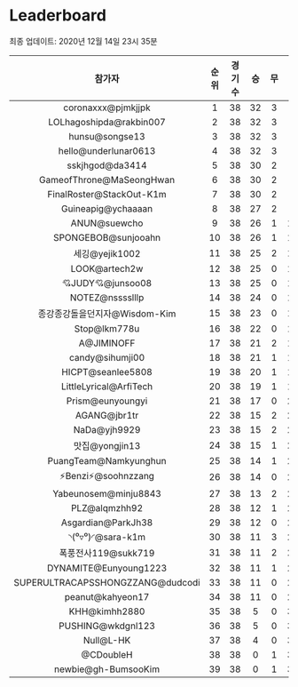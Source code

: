 # Leaderboard
최종 업데이트: 2020년 12월 14일 23시 35분




| 참가자 | 순위 | 경기수 | 승 | 무 | 패 | 승점 |
|:---:|:---:|:---:|:---:|:---:|:---:|:---:|
| coronaxxx@pjmkjjpk | 1 | 38 | 32 | 3 | 3 | 99 |
| LOLhagoshipda@rakbin007 | 2 | 38 | 32 | 3 | 3 | 99 |
| hunsu@songse13 | 3 | 38 | 32 | 3 | 3 | 99 |
| hello@underlunar0613 | 4 | 38 | 32 | 3 | 3 | 99 |
| sskjhgod@da3414 | 5 | 38 | 30 | 2 | 6 | 92 |
| GameofThrone@MaSeongHwan | 6 | 38 | 30 | 2 | 6 | 92 |
| FinalRoster@StackOut-K1m | 7 | 38 | 30 | 2 | 6 | 92 |
| Guineapig@ychaaaan | 8 | 38 | 27 | 2 | 9 | 83 |
| ANUN@suewcho | 9 | 38 | 26 | 1 | 11 | 79 |
| SPONGEBOB@sunjooahn | 10 | 38 | 26 | 1 | 11 | 79 |
| 세깅@yejik1002 | 11 | 38 | 25 | 2 | 11 | 77 |
| LOOK@artech2w | 12 | 38 | 25 | 0 | 13 | 75 |
| 💘JUDY💘@junsoo08 | 13 | 38 | 25 | 0 | 13 | 75 |
| NOTEZ@nsssslllp | 14 | 38 | 24 | 0 | 14 | 72 |
| 종강종강돌을던지자@Wisdom-Kim | 15 | 38 | 23 | 0 | 15 | 69 |
| Stop@lkm778u | 16 | 38 | 22 | 0 | 16 | 66 |
| A@JIMINOFF | 17 | 38 | 21 | 2 | 15 | 65 |
| candy@sihumji00 | 18 | 38 | 21 | 1 | 16 | 64 |
| HICPT@seanlee5808 | 19 | 38 | 20 | 1 | 17 | 61 |
| LittleLyrical@ArfiTech | 20 | 38 | 19 | 1 | 18 | 58 |
| Prism@eunyoungyi | 21 | 38 | 17 | 0 | 21 | 51 |
| AGANG@jbr1tr | 22 | 38 | 15 | 2 | 21 | 47 |
| NaDa@yjh9929 | 23 | 38 | 15 | 2 | 21 | 47 |
| 맛집@yongjin13 | 24 | 38 | 15 | 1 | 22 | 46 |
| PuangTeam@Namkyunghun | 25 | 38 | 14 | 1 | 23 | 43 |
| ⚡Benzi⚡@soohnzzang | 26 | 38 | 14 | 0 | 24 | 42 |
| Yabeunosem@minju8843 | 27 | 38 | 13 | 2 | 23 | 41 |
| PLZ@alqmzhh92 | 28 | 38 | 12 | 1 | 25 | 37 |
| Asgardian@ParkJh38 | 29 | 38 | 12 | 0 | 26 | 36 |
| ◝(⁰▿⁰)◜@sara-k1m | 30 | 38 | 11 | 3 | 24 | 36 |
| 폭풍전사119@sukk719 | 31 | 38 | 11 | 2 | 25 | 35 |
| DYNAMITE@Eunyoung1223 | 32 | 38 | 11 | 1 | 26 | 34 |
| SUPERULTRACAPSSHONGZZANG@dudcodi | 33 | 38 | 11 | 0 | 27 | 33 |
| peanut@kahyeon17 | 34 | 38 | 11 | 0 | 27 | 33 |
| KHH@kimhh2880 | 35 | 38 | 5 | 0 | 33 | 15 |
| PUSHING@wkdgnl123 | 36 | 38 | 5 | 0 | 33 | 15 |
| Null@L-HK | 37 | 38 | 4 | 0 | 34 | 12 |
| @CDoubleH | 38 | 38 | 0 | 1 | 37 | 1 |
| newbie@gh-BumsooKim | 39 | 38 | 0 | 1 | 37 | 1 |